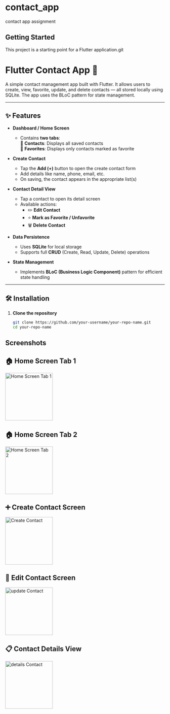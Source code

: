 # contact_app

contact app assignment

## Getting Started

This project is a starting point for a Flutter application.git 

# Flutter Contact App 📱

A simple contact management app built with Flutter. It allows users to create, view, favorite, update, and delete contacts — all stored locally using SQLite. The app uses the BLoC pattern for state management.

---

## ✨ Features

- **Dashboard / Home Screen**
  - Contains **two tabs**:  
    🔹 **Contacts**: Displays all saved contacts  
    🔹 **Favorites**: Displays only contacts marked as favorite

- **Create Contact**
  - Tap the **Add (+)** button to open the create contact form
  - Add details like name, phone, email, etc.
  - On saving, the contact appears in the appropriate list(s)

- **Contact Detail View**
  - Tap a contact to open its detail screen
  - Available actions:
    - ✏️ **Edit Contact**
    - ⭐ **Mark as Favorite / Unfavorite**
    - 🗑️ **Delete Contact**

- **Data Persistence**
  - Uses **SQLite** for local storage
  - Supports full **CRUD** (Create, Read, Update, Delete) operations

- **State Management**
  - Implements **BLoC (Business Logic Component)** pattern for efficient state handling

---

## 🛠️ Installation

1. **Clone the repository**
   ```bash
   git clone https://github.com/your-username/your-repo-name.git
   cd your-repo-name


## Screenshots

## 🏠 Home Screen Tab 1
<img src="screenshots/home_tab1.jpeg" alt="Home Screen Tab 1" width="150" width="200"/>
<!-- ![Home Screen Tab 1](screenshots/home_tab1.jpeg) -->

## 🏠 Home Screen Tab 2
<img src="screenshots/home_tab2.jpeg" alt="Home Screen Tab 2" width="150" width="200"/>
<!-- ![Home Screen Tab 2](screenshots/home_tab2.jpeg) -->

## ➕ Create Contact Screen
<img src="screenshots/create.jpeg" alt="Create Contact" width="150" width="200"/>
<!-- ![Create Contact](screenshots/create.jpeg) -->

## 📝 Edit Contact Screen
<img src="screenshots/update.jpeg" alt="update Contact" width="150" width="200"/>

<!-- ![Update Contact](screenshots/update.jpeg) -->

## 📋 Contact Details View
<img src="screenshots/details.jpeg" alt="details Contact" width="150" width="200"/>

<!-- ![Details Contact](screenshots/details.jpeg) -->

